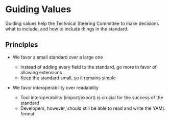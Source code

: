 # Guiding Values

Guiding values help the Technical Steering Committee to make decisions what to include, and how to include things in the standard.

## Principles

- We favor a small standard over a large one
  - Instead of adding every field to the standard, go more in favor of allowing extensions
  - Keep the standard small, so it remains simple
  
- We favor interoperability over readability
  - Tool interoperability (import/export) is crucial for the success of the standard
  - Developers, however, should still be able to read and write the YAML format
